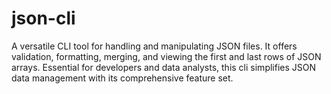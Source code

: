 # json-cli
A versatile CLI tool for handling and manipulating JSON files. It offers validation, formatting, merging, and viewing the first and last rows of JSON arrays. Essential for developers and data analysts, this cli simplifies JSON data management with its comprehensive feature set.

